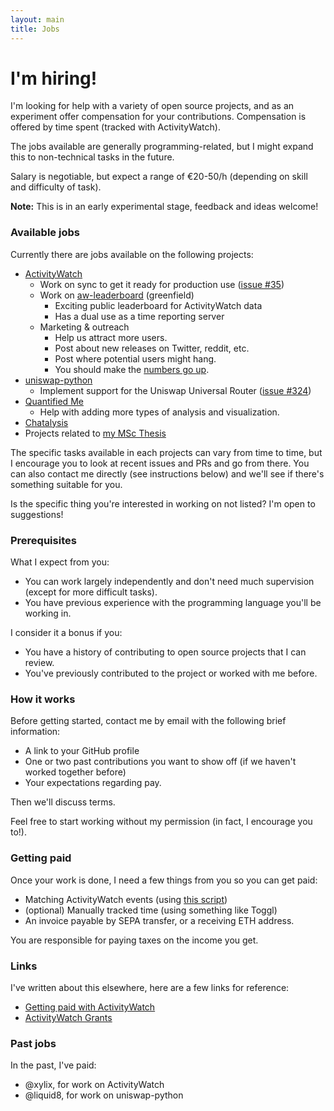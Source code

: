 ```yaml
---
layout: main
title: Jobs
---
```


# I'm hiring!

I'm looking for help with a variety of open source projects, and as an experiment offer compensation for your contributions. Compensation is offered by time spent (tracked with ActivityWatch). 

The jobs available are generally programming-related, but I might expand this to non-technical tasks in the future.

Salary is negotiable, but expect a range of €20-50/h (depending on skill and difficulty of task).

**Note:** This is in an early experimental stage, feedback and ideas welcome!


### Available jobs

Currently there are jobs available on the following projects:

- [ActivityWatch][gh-aw]
  - Work on sync to get it ready for production use ([issue #35][gh-sync])
  - Work on [aw-leaderboard][gh-aw-leaderboard] (greenfield)
    - Exciting public leaderboard for ActivityWatch data
    - Has a dual use as a time reporting server
  - Marketing & outreach
    - Help us attract more users.
    - Post about new releases on Twitter, reddit, etc.
    - Post where potential users might hang.
    - You should make the [numbers go up][aw-stats].
- [uniswap-python][gh-uniswap-python]
  - Implement support for the Uniswap Universal Router ([issue #324](https://github.com/uniswap-python/uniswap-python/issues/324))
- [Quantified Me][gh-quantifiedme]
  - Help with adding more types of analysis and visualization.
- [Chatalysis][gh-chatalysis]
- Projects related to [my MSc Thesis][gh-thesis]

The specific tasks available in each projects can vary from time to time, but I encourage you to look at recent issues and PRs and go from there. You can also contact me directly (see instructions below) and we'll see if there's something suitable for you.

Is the specific thing you're interested in working on not listed? I'm open to suggestions!

[gh-aw]: https://github.com/ActivityWatch/activitywatch
[gh-sync]: https://github.com/ActivityWatch/activitywatch/issues/35
[gh-aw-leaderboard]: https://github.com/ErikBjare/quantifiedme
[gh-chatalysis]: https://github.com/ErikBjare/chatalysis
[gh-thesis]: https://github.com/ErikBjare/thesis
[gh-uniswap-python]: https://github.com/uniswap-python/uniswap-python
[gh-quantifiedme]: https://github.com/ErikBjare/quantifiedme
[aw-stats]: https://activitywatch.net/stats/


### Prerequisites

What I expect from you:

 - You can work largely independently and don't need much supervision (except for more difficult tasks).
 - You have previous experience with the programming language you'll be working in.

I consider it a bonus if you:

 - You have a history of contributing to open source projects that I can review.
 - You've previously contributed to the project or worked with me before.


### How it works

Before getting started, contact me by email with the following brief information:

 - A link to your GitHub profile
 - One or two past contributions you want to show off (if we haven't worked together before)
 - Your expectations regarding pay.

Then we'll discuss terms. 

Feel free to start working without my permission (in fact, I encourage you to!).


### Getting paid

Once your work is done, I need a few things from you so you can get paid:

 - Matching ActivityWatch events (using [this script](https://github.com/ActivityWatch/aw-client/blob/master/examples/working_hours.py))
 - (optional) Manually tracked time (using something like Toggl)
 - An invoice payable by SEPA transfer, or a receiving ETH address.

You are responsible for paying taxes on the income you get.


### Links

I've written about this elsewhere, here are a few links for reference:

 - [Getting paid with ActivityWatch](https://forum.activitywatch.net/t/getting-paid-with-activitywatch/986)
 - [ActivityWatch Grants](https://github.com/ActivityWatch/activitywatch/issues/458)


### Past jobs

In the past, I've paid:

 - @xylix, for work on ActivityWatch
 - @liquid8, for work on uniswap-python

